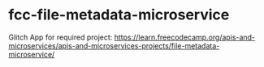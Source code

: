 # fcc-file-metadata-microservice
Glitch App for required project: https://learn.freecodecamp.org/apis-and-microservices/apis-and-microservices-projects/file-metadata-microservice/
